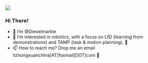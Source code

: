 <img align="top" src="https://github-readme-stats.vercel.app/api?username=Dieselmarble&show_icons=true&icon_color=CE1D2D&text_color=718096&bg_color=ffffff&hide_title=true" />

### Hi There! 

- 👋 I’m @Dieselmarble 
- 👀 I’m interested in robotics, with a focus on LfD (learning from demonstrations) and TAMP (task & motion planning). 👀
- 📫 How to reach me? Drop me an email lizhongxuanchina[AT]foxmail[DOT]com 🌱

<!---
Dieselmarble/Dieselmarble is a ✨ special ✨ repository because its `README.md` (this file) appears on your GitHub profile.
You can click the Preview link to take a look at your changes.
--->
